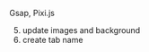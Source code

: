 Gsap, Pixi.js

<!-- 7. fix position bug -->
<!-- 1. add points -->
<!-- 2. add turns -->
<!-- 3. add super turn -->
<!-- 4. add game result -->
5. update images and background
6. create tab name
